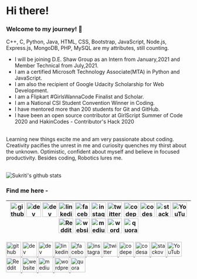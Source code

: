 # Hi there!

### Welcome to my journey! 🤩

C++, C, Python, Java, HTML, CSS, Bootstrap, JavaScript, Node.js, Express.js, MongoDB, PHP, MySQL are my attributes, still counting.
<br/>
- I will be joining D.E. Shaw Group as an Intern from January,2021 and Member Technical from July,2021.
- I am a certified Microsoft Technology Associate(MTA) in Python and JavaScript.
- I am also the recipient of Google Udacity Scholarship for Web Development.
- I am a Flipkart #GirlsWannaCode Finalist and Scholar.
- I am a National CSI Student Convention Winner in Coding.
- I have mentored more than 200 students for Git and GitHub.
- I have been an open source contributor at GirlScript Summer of Code 2020 and HakinCodes - Contributor's Hack 2020
<br/>
Learning new things excite me and am very passionate about coding. Creativity pacifies the unrest in me and curiosity quenches my thirst about the unknown. Optimistic, confident about myself and believe in focused productivity.
Besides coding, Robotics lures me.
<br/><br/>


![Sukriti's github stats](https://github-readme-stats.vercel.app/api?username=sukritishah15&count_private=true)


### Find me here - 

<!--
<a href="https://www.linkedin.com/in/sukriti-shah/">
  <img align="left" width="30px" src="https://cdn.jsdelivr.net/npm/simple-icons@v3/icons/linkedin.svg" />
</a>
<a href="mailto:sukritishah15@gmail.com">
  <img align="left" width="30px" src="https://cdn.jsdelivr.net/npm/simple-icons@v3/icons/gmail.svg" />
</a>
<a href="https://medium.com/@sukritishah15">
  <img align="left" width="30px" src="https://cdn.jsdelivr.net/npm/simple-icons@v3/icons/medium.svg" />
</a>
<a href="https://twitter.com/SukritiShah15">
  <img align="left" width="30px" src="https://cdn.jsdelivr.net/npm/simple-icons@v3/icons/twitter.svg" />
</a>
-->

<!--
https://github.com/arturssmirnovs/github-profile-readme-generator
-->

|[<img src='https://cdn.jsdelivr.net/npm/simple-icons@3.0.1/icons/github.svg' alt='github' height='40'>](https://github.com/sukritishah15)   [<img src='https://cdn.jsdelivr.net/npm/simple-icons@3.0.1/icons/dev-dot-to.svg' alt='dev' height='40'>](https://dev.to/sukritishah15)   [<img src='https://cdn.jsdelivr.net/npm/simple-icons@3.0.1/icons/hashnode.svg' alt='dev' height='40'>](https://sukriti-shah.hashnode.dev/)   [<img src='https://cdn.jsdelivr.net/npm/simple-icons@3.0.1/icons/linkedin.svg' alt='linkedin' height='40'>](https://www.linkedin.com/in/sukriti-shah/)   [<img src='https://cdn.jsdelivr.net/npm/simple-icons@3.0.1/icons/facebook.svg' alt='facebook' height='40'>](https://www.facebook.com/100008640494246)   [<img src='https://cdn.jsdelivr.net/npm/simple-icons@3.0.1/icons/instagram.svg' alt='instagram' height='40'>](https://www.instagram.com/sukriti_shah.ss/)   [<img src='https://cdn.jsdelivr.net/npm/simple-icons@3.0.1/icons/twitter.svg' alt='twitter' height='40'>](https://twitter.com/SukritiShah_SS)  [<img src='https://cdn.jsdelivr.net/npm/simple-icons@3.0.1/icons/codepen.svg' alt='codepen' height='40'>](https://codepen.io/sukriti15)   [<img src='https://cdn.jsdelivr.net/npm/simple-icons@3.0.1/icons/codesandbox.svg' alt='codesandbox' height='40'>](https://codesandbox.io/u/sukritishah15)   [<img src='https://cdn.jsdelivr.net/npm/simple-icons@3.0.1/icons/stackoverflow.svg' alt='stackoverflow' height='40'>](https://stackoverflow.com/users/12825171)   [<img src='https://cdn.jsdelivr.net/npm/simple-icons@3.0.1/icons/youtube.svg' alt='YouTube' height='40'>](https://www.youtube.com/channel/UCOFbpEfqkzG-5hhMEaopnww)   [<img src='https://cdn.jsdelivr.net/npm/simple-icons@3.0.1/icons/reddit.svg' alt='Reddit' height='40'>](https://www.reddit.com/user/sukriti15)   [<img src='https://cdn.jsdelivr.net/npm/simple-icons@3.0.1/icons/icloud.svg' alt='website' height='40'>](https://questinsatiable.wordpress.com/)   [<img src='https://cdn.jsdelivr.net/npm/simple-icons@3.0.1/icons/medium.svg' alt='medium' height='40'>](https://medium.com/@sukritishah15)   [<img src='https://cdn.jsdelivr.net/npm/simple-icons@3.0.1/icons/wordpress.svg' alt='wordpress' height='40'>](https://questinsatiable.wordpress.com/)   [<img src='https://cdn.jsdelivr.net/npm/simple-icons@3.0.1/icons/quora.svg' alt='quora' height='40'>](https://www.quora.com/profile/Sukriti-Shah-1)  |
|---|

<a href="https://github.com/sukritishah15">
  <img src='https://cdn.jsdelivr.net/npm/simple-icons@3.0.1/icons/github.svg' alt='github' height='40'>
</a>
<a href="https://dev.to/sukritishah15">
  <img src='https://cdn.jsdelivr.net/npm/simple-icons@3.0.1/icons/dev-dot-to.svg' alt='dev' height='40'>
</a>
<a href="https://sukriti-shah.hashnode.dev/">
  <img src='https://cdn.jsdelivr.net/npm/simple-icons@3.0.1/icons/hashnode.svg' alt='dev' height='40'>
</a>
<a href="https://www.linkedin.com/in/sukriti-shah/">
  <img src='https://cdn.jsdelivr.net/npm/simple-icons@3.0.1/icons/linkedin.svg' alt='linkedin' height='40'>
</a>
<a href="https://www.facebook.com/100008640494246">
  <img src='https://cdn.jsdelivr.net/npm/simple-icons@3.0.1/icons/facebook.svg' alt='facebook' height='40'>
</a>
<a href="https://www.instagram.com/sukriti_shah.ss/">
  <img src='https://cdn.jsdelivr.net/npm/simple-icons@3.0.1/icons/instagram.svg' alt='instagram' height='40'>
</a>
<a href="https://twitter.com/SukritiShah_SS">
  <img src='https://cdn.jsdelivr.net/npm/simple-icons@3.0.1/icons/twitter.svg' alt='twitter' height='40'>
</a>
<a href="https://codepen.io/sukriti15">
  <img src='https://cdn.jsdelivr.net/npm/simple-icons@3.0.1/icons/codepen.svg' alt='codepen' height='40'>
</a>
<a href="https://codesandbox.io/u/sukritishah15">
  <img src='https://cdn.jsdelivr.net/npm/simple-icons@3.0.1/icons/codesandbox.svg' alt='codesandbox' height='40'>
</a>
<a href="https://stackoverflow.com/users/12825171">
  <img src='https://cdn.jsdelivr.net/npm/simple-icons@3.0.1/icons/stackoverflow.svg' alt='stackoverflow' height='40'>
</a>
<a href="https://www.youtube.com/channel/UCOFbpEfqkzG-5hhMEaopnww">
  <img src='https://cdn.jsdelivr.net/npm/simple-icons@3.0.1/icons/youtube.svg' alt='YouTube' height='40'>
</a>
<a href="https://www.reddit.com/user/sukriti15">
  <img src='https://cdn.jsdelivr.net/npm/simple-icons@3.0.1/icons/reddit.svg' alt='Reddit' height='40'>
</a>
<a href="https://questinsatiable.wordpress.com/">
  <img src='https://cdn.jsdelivr.net/npm/simple-icons@3.0.1/icons/icloud.svg' alt='website' height='40'>
</a>
<a href="https://medium.com/@sukritishah15">
  <img src='https://cdn.jsdelivr.net/npm/simple-icons@3.0.1/icons/medium.svg' alt='medium' height='40'>
</a>
<a href="https://questinsatiable.wordpress.com/">
  <img src='https://cdn.jsdelivr.net/npm/simple-icons@3.0.1/icons/wordpress.svg' alt='wordpress' height='40'>
</a>
<a href="https://www.quora.com/profile/Sukriti-Shah-1">
  <img src='https://cdn.jsdelivr.net/npm/simple-icons@3.0.1/icons/quora.svg' alt='quora' height='40'>
</a>
